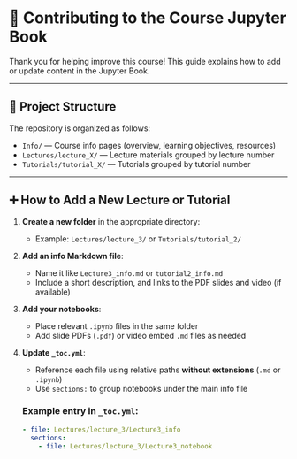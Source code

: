 # 📘 Contributing to the Course Jupyter Book

Thank you for helping improve this course! This guide explains how to add or update content in the Jupyter Book.

---

## 📁 Project Structure

The repository is organized as follows:

- `Info/` — Course info pages (overview, learning objectives, resources)
- `Lectures/lecture_X/` — Lecture materials grouped by lecture number
- `Tutorials/tutorial_X/` — Tutorials grouped by tutorial number

---

## ➕ How to Add a New Lecture or Tutorial

1. **Create a new folder** in the appropriate directory:
   - Example: `Lectures/lecture_3/` or `Tutorials/tutorial_2/`

2. **Add an info Markdown file**:
   - Name it like `Lecture3_info.md` or `tutorial2_info.md`
   - Include a short description, and links to the PDF slides and video (if available)

3. **Add your notebooks**:
   - Place relevant `.ipynb` files in the same folder
   - Add slide PDFs (`.pdf`) or video embed `.md` files as needed

4. **Update `_toc.yml`**:
   - Reference each file using relative paths **without extensions** (`.md` or `.ipynb`)
   - Use `sections:` to group notebooks under the main info file

   ### Example entry in `_toc.yml`:

   ```yaml
   - file: Lectures/lecture_3/Lecture3_info
     sections:
       - file: Lectures/lecture_3/Lecture3_notebook